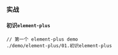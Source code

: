 ### 实战

#### 初识`element-plus`

```
// 第一个 element-plus demo
./demo/element-plus/01.初识element-plus
```

